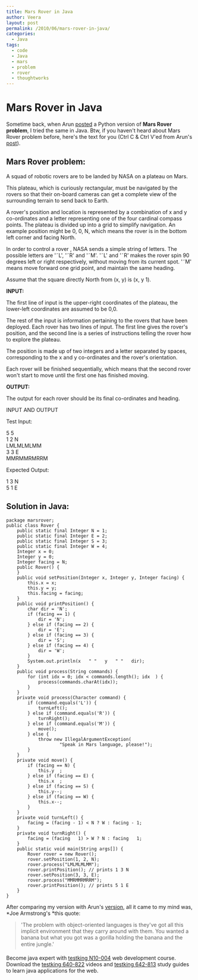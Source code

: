 ```yaml
---
title: Mars Rover in Java
author: Veera
layout: post
permalink: /2010/06/mars-rover-in-java/
categories:
  - Java
tags:
  - code
  - Java
  - mars
  - problem
  - rover
  - thoughtworks
---
```

# Mars Rover in Java

Sometime back, when Arun [posted][1] a Python version of **Mars Rover problem**, I tried the same in Java. Btw, if you haven't heard about Mars Rover problem before, here's the text for you (Ctrl C & Ctrl V'ed from Arun's [post][1]).

 [1]: http://www.arunrocks.com/blog/archives/2010/02/01/mars-rover-in-python-and-haskell/ "Mars Rover in Python and Haskell"

## Mars Rover problem:

A squad of robotic rovers are to be landed by NASA on a plateau on Mars.

This plateau, which is curiously rectangular, must be navigated by the rovers so that their on-board cameras can get a complete view of the surrounding terrain to send back to Earth.

A rover's position and location is represented by a combination of x and y co-ordinates and a letter representing one of the four cardinal compass points. The plateau is divided up into a grid to simplify navigation. An example position might be 0, 0, N, which means the rover is in the bottom left corner and facing North.

In order to control a rover , NASA sends a simple string of letters. The possible letters are '˜L', '˜R' and '˜M'. '˜L' and '˜R' makes the rover spin 90 degrees left or right respectively, without moving from its current spot. '˜M' means move forward one grid point, and maintain the same heading.

Assume that the square directly North from (x, y) is (x, y 1).

**INPUT:**

The first line of input is the upper-right coordinates of the plateau, the lower-left coordinates are assumed to be 0,0.

The rest of the input is information pertaining to the rovers that have been deployed. Each rover has two lines of input. The first line gives the rover's position, and the second line is a series of instructions telling the rover how to explore the plateau.

The position is made up of two integers and a letter separated by spaces, corresponding to the x and y co-ordinates and the rover's orientation.

Each rover will be finished sequentially, which means that the second rover won't start to move until the first one has finished moving.

**OUTPUT:**

The output for each rover should be its final co-ordinates and heading.

INPUT AND OUTPUT

Test Input:

5 5  
1 2 N  
LMLMLMLMM  
3 3 E  
MMRMMRMRRM

Expected Output:

1 3 N  
5 1 E

## Solution in Java:

    package marsrover;
    public class Rover {
    	public static final Integer N = 1;
    	public static final Integer E = 2;
    	public static final Integer S = 3;
    	public static final Integer W = 4;
    	Integer x = 0;
    	Integer y = 0;
    	Integer facing = N;
    	public Rover() {
    	}
    	public void setPosition(Integer x, Integer y, Integer facing) {
    		this.x = x;
    		this.y = y;
    		this.facing = facing;
    	}
    	public void printPosition() {
    		char dir = 'N';
    		if (facing == 1) {
    			dir = 'N';
    		} else if (facing == 2) {
    			dir = 'E';
    		} else if (facing == 3) {
    			dir = 'S';
    		} else if (facing == 4) {
    			dir = 'W';
    		}
    		System.out.println(x   " "   y   " "   dir);
    	}
    	public void process(String commands) {
    		for (int idx = 0; idx < commands.length(); idx  ) {
    			process(commands.charAt(idx));
    		}
    	}
    	private void process(Character command) {
    		if (command.equals('L')) {
    			turnLeft();
    		} else if (command.equals('R')) {
    			turnRight();
    		} else if (command.equals('M')) {
    			move();
    		} else {
    			throw new IllegalArgumentException(
    					"Speak in Mars language, please!");
    		}
    	}
    	private void move() {
    		if (facing == N) {
    			this.y  ;
    		} else if (facing == E) {
    			this.x  ;
    		} else if (facing == S) {
    			this.y--;
    		} else if (facing == W) {
    			this.x--;
    		}
    	}
    	private void turnLeft() {
    		facing = (facing - 1) < N ? W : facing - 1;
    	}
    	private void turnRight() {
    		facing = (facing   1) > W ? N : facing   1;
    	}
    	public static void main(String args[]) {
    		Rover rover = new Rover();
    		rover.setPosition(1, 2, N);
    		rover.process("LMLMLMLMM");
    		rover.printPosition(); // prints 1 3 N
    		rover.setPosition(3, 3, E);
    		rover.process("MMRMMRMRRM");
    		rover.printPosition(); // prints 5 1 E
    	}
    }
    

After comparing my version with Arun's [version][2], all it came to my mind was, *Joe Armstrong's *this quote:

 [2]: http://www.arunrocks.com/blog/archives/2010/02/01/mars-rover-in-python-and-haskell/

> 'The problem with object-oriented languages is they've got all this implicit environment that they carry around with them. You wanted a banana but what you got was a gorilla holding the banana and the entire jungle.'

Become java expert with [testking N10-004][3] web development course. Download the [testking 640-822][4] videos and [testking 642-813][5] study guides to learn java applications for the web.

 [3]: http://www.testking.com/N10-004.htm
 [4]: http://www.testking.com/640-822.htm
 [5]: http://www.testking.com/642-813.htm